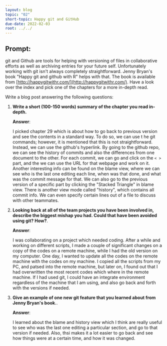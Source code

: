 ```yaml
---
layout: blog
topic: "02"
short-topic: Happy git and GitHub
due-date: 2022-02-03
root: ../../
---
```


## Prompt:

git and Github are tools for helping with versioning of files in collaborative efforts as well as archiving entries for your future self. 
Unfortunately working with git isn't always completely straightforward. 
Jenny Bryan's book "Happy git and github with R" helps with that. The book is available from [http://happygitwithr.com/](http://happygitwithr.com/). Have a look over the index and pick one of the chapters for a more in-depth read.

Write a blog post answering the following questions: 

1. **Write a short (100-150 words) summary of the chapter you read in-depth.**

    __Answer__: 
    
    I picked chapter 29 which is about how to go back to previous version and see the contents in a standard way. To do so, we can use t he git commands; however, it is mentioned that this is not straightforward. Instead, we can use the github's hyperlink. By going to the github repo, we can see the history of commits and also the differences from one document to the other. For each commit, we can go and click on the `< >` part, and the we can use the URL for that webpage and work on it.
    Another interesting info can be found on the blame view, where we can see who is the last one editing each line, when was that done, and what was the commit message for that. We can also go to the previous version of a specific part by clicking the "Stacked Triangle" in blame view.
    There is another view mode called "history", which contains all commit info. We can even specify certain lines out of a file to discuss with other teammates.
    

2. **Looking back at all of the team projects you have been involved in, describe the biggest mishap you had. Could that have been avoided using git? How?**. 

    __Answer__:
    
    I was collaborating on a project which needed coding. After a while and working on different scripts, I made a couple of significant changes on a copy of the codes on a remote machine, while I had the old version on my computer. One day, I wanted to update all the codes on the remote machine with the codes on my machine. I copied all the scripts from my PC, and patsed into the remote machine, but later on, I found out that I had overwritten the most recent codes which where in the remote machine.
    If I had used git, I could have an integrate environment regardless of the machine that I am using, and also go back and forth with the versions if needed.

3. **Give an example of one new git feature that you learned about from Jenny Bryan's book.**.

    __Answer__:
    
    I learned about the blame and history view which I think are really useful to see who was the last one editing a particular section, and go to that version if needed. Also, thsi makes it a lot easier to go back and see how things were at a certain time, and how it was changed.
